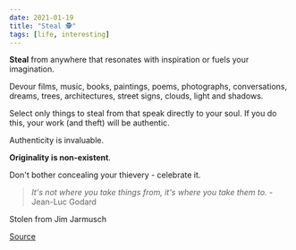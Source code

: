 ```yaml
---
date: 2021-01-19
title: "Steal 🕵️"
tags: [life, interesting]
---
```


**Steal** from anywhere that resonates with inspiration or fuels your imagination.

Devour films, music, books, paintings, poems, photographs, conversations, dreams, trees, architectures, street signs, clouds, light and shadows.

Select only things to steal from that speak directly to your soul. If you do this, your work (and theft) will be authentic.

Authenticity is invaluable.

**Originality is non-existent**.

Don't bother concealing your thievery - celebrate it.

> *It's not where you take things from, it's where you take them to.* - Jean-Luc Godard

Stolen from Jim Jarmusch

[Source](https://www.goodreads.com/quotes/131591-nothing-is-original-steal-from-anywhere-that-resonates-with-inspiration)